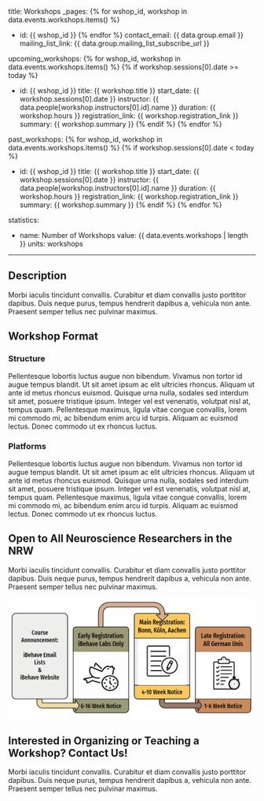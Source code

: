 title: Workshops
_pages: 
{% for wshop_id, workshop in data.events.workshops.items() %}
  - id: {{ wshop_id }}
{% endfor %}
contact_email: {{ data.group.email }}
mailing_list_link: {{ data.group.mailing_list_subscribe_url }}

upcoming_workshops:
{% for wshop_id, workshop in data.events.workshops.items() %}
  {% if workshop.sessions[0].date >= today %}
  - id: {{ wshop_id }}
    title: {{ workshop.title }}
    start_date: {{ workshop.sessions[0].date }}
    instructor: {{ data.people[workshop.instructors[0].id].name }}
    duration: {{ workshop.hours }}
    registration_link: {{ workshop.registration_link }}
    summary: {{ workshop.summary }}
{% endif %}
{% endfor %}

past_workshops:
{% for wshop_id, workshop in data.events.workshops.items() %}
  {% if workshop.sessions[0].date < today %}
  - id: {{ wshop_id }}
    title: {{ workshop.title }}
    start_date: {{ workshop.sessions[0].date }}
    instructor: {{ data.people[workshop.instructors[0].id].name }}
    duration: {{ workshop.hours }}
    registration_link: {{ workshop.registration_link }}
    summary: {{ workshop.summary }}
{% endif %}
{% endfor %}

statistics:
  - name: Number of Workshops
    value: {{ data.events.workshops | length }}
    units: workshops
---

## Description

Morbi iaculis tincidunt convallis. Curabitur et diam convallis justo porttitor dapibus. Duis neque purus, tempus hendrerit dapibus a, vehicula non ante. Praesent semper tellus nec pulvinar maximus.

## Workshop Format

### Structure

Pellentesque lobortis luctus augue non bibendum. Vivamus non tortor id augue tempus blandit. Ut sit amet ipsum ac elit ultricies rhoncus. Aliquam ut ante id metus rhoncus euismod. Quisque urna nulla, sodales sed interdum sit amet, posuere tristique ipsum. Integer vel est venenatis, volutpat nisl at, tempus quam. Pellentesque maximus, ligula vitae congue convallis, lorem mi commodo mi, ac bibendum enim arcu id turpis. Aliquam ac euismod lectus. Donec commodo ut ex rhoncus luctus.

### Platforms

Pellentesque lobortis luctus augue non bibendum. Vivamus non tortor id augue tempus blandit. Ut sit amet ipsum ac elit ultricies rhoncus. Aliquam ut ante id metus rhoncus euismod. Quisque urna nulla, sodales sed interdum sit amet, posuere tristique ipsum. Integer vel est venenatis, volutpat nisl at, tempus quam. Pellentesque maximus, ligula vitae congue convallis, lorem mi commodo mi, ac bibendum enim arcu id turpis. Aliquam ac euismod lectus. Donec commodo ut ex rhoncus luctus.

## Open to All Neuroscience Researchers in the NRW

Morbi iaculis tincidunt convallis. Curabitur et diam convallis justo porttitor dapibus. Duis neque purus, tempus hendrerit dapibus a, vehicula non ante. Praesent semper tellus nec pulvinar maximus.

![Registration System](/static/images/early-registration-concept.png)



## Interested in Organizing or Teaching a Workshop? Contact Us!

Morbi iaculis tincidunt convallis. Curabitur et diam convallis justo porttitor dapibus. Duis neque purus, tempus hendrerit dapibus a, vehicula non ante. Praesent semper tellus nec pulvinar maximus.
